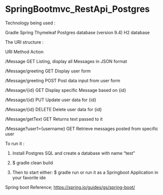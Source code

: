 # SpringBootmvc_RestApi_Postgres

Technology being used  :

Gradle
Spring 
Thymeleaf 
Postgres database (version 9.4)
H2 database



The URI structure :


URI				Method		Action

/Message			GET		Listing, display all Messages in JSON format

/Message/greeting		GET 		Display user form 

/Message/greeting		POST		Post data input from user form

/Message/{id}			GET		Display specific Message based on {id}

/Message/{id}			PUT		Update user data for {id}

/Message/{id}			DELETE		Delete user data for {id}

/Message/getText		GET		Returns text passed to it

/Message?user1={username}	GET		Retrieve messages posted from specific user




To run it :


1) Install Postgres SQL and create a database with name “test”

2) $ gradle clean build

3) Then to start either: 
 $ gradle run 
   or
 run it as a Springboot Application in your favorite ide
 





Spring boot Reference;
https://spring.io/guides/gs/spring-boot/
